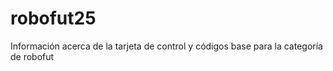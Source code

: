 # robofut25
Información acerca de la tarjeta de control y códigos base para la categoría de robofut 
